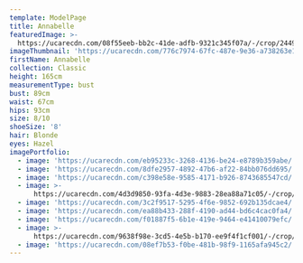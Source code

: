 ```yaml
---
template: ModelPage
title: Annabelle
featuredImage: >-
  https://ucarecdn.com/08f55eeb-bb2c-41de-adfb-9321c345f07a/-/crop/2449x1204/0,274/-/preview/
imageThumbnail: 'https://ucarecdn.com/776c7974-67fc-487e-9e36-a738263e1fff/'
firstName: Annabelle
collection: Classic
height: 165cm
measurementType: bust
bust: 89cm
waist: 67cm
hips: 93cm
size: 8/10
shoeSize: '8'
hair: Blonde
eyes: Hazel
imagePortfolio:
  - image: 'https://ucarecdn.com/eb95233c-3268-4136-be24-e8789b359abe/'
  - image: 'https://ucarecdn.com/8dfe2957-4892-47b6-af22-84bb076dd695/'
  - image: 'https://ucarecdn.com/c398e58e-9585-4171-b926-8743685547cd/'
  - image: >-
      https://ucarecdn.com/4d3d9850-93fa-4d3e-9883-28ea88a71c05/-/crop/939x1279/0,146/-/preview/
  - image: 'https://ucarecdn.com/3c2f9517-5295-4f6e-9852-692b135dcae4/'
  - image: 'https://ucarecdn.com/ea88b433-288f-4190-ad44-bd6c4cac0fa4/'
  - image: 'https://ucarecdn.com/f01887f5-6b1e-419e-9464-e41410079efc/'
  - image: >-
      https://ucarecdn.com/9638f98e-3cd5-4e5b-b170-ee9f4f1cf001/-/crop/920x1417/0,0/-/preview/
  - image: 'https://ucarecdn.com/08ef7b53-f0be-481b-98f9-1165afa945c2/'
---
```


